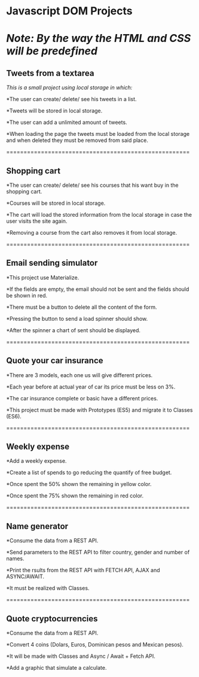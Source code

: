 # Javascript DOM Projects 

*Note: By the way the HTML and CSS will be predefined*
======================================================

## Tweets from a textarea

_This is a small project using local storage in which:_

*The user can create/ delete/ see his tweets in a list.

*Tweets will be stored in local storage.

*The user can add a unlimited amount of tweets.

*When loading the page the tweets must be loaded from the local storage and when deleted they must be removed from said place.



=====================================================

## Shopping cart

*The user can create/ delete/ see his courses that his want buy in the shopping cart.

*Courses will be stored in local storage.

*The cart will load the stored information from the local storage in case the user visits the site again.

*Removing a course from the cart also removes it from local storage.



=====================================================

## Email sending simulator

*This project use Materialize.

*If the fields are empty, the email should not be sent and the fields should be shown in red.

*There must be a button to delete all the content of the form.

*Pressing the button to send a load spinner should show.

*After the spinner a chart of sent should be displayed.



=====================================================

## Quote your car insurance

*There are 3 models, each one us will give different prices.

*Each year before at actual year of car its price must be less on 3%.

*The car insurance complete or basic have a different prices.

*This project must be made with Prototypes (ES5) and migrate it to Classes (ES6).



=====================================================

## Weekly expense

*Add a weekly expense.

*Create a list of spends to go reducing the quantify of free budget.

*Once spent the 50% shown the remaining in yellow color.

*Once spent the 75% shown the remaining in red color.



=====================================================

## Name generator

*Consume the data from a REST API.

*Send parameters to the REST API to filter country, gender and number of names.

*Print the rsults from the REST API with FETCH API, AJAX and ASYNC/AWAIT.

*It must be realized with Classes.



=====================================================

## Quote cryptocurrencies

*Consume the data from a REST API.

*Convert 4 coins (Dolars, Euros, Dominican pesos and Mexican pesos).

*It will be made with Classes and Async / Await + Fetch API.

*Add a graphic that simulate a calculate.

